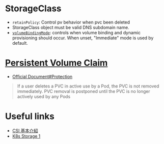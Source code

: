 # StorageClass
- `retainPolicy`: Control pv behavior when pvc been deleted
- StorageClass object must be valid DNS subdomain name.
- [`volumeBindingMode`](https://kubernetes.io/docs/concepts/storage/storage-classes/#volume-binding-mode): controls when volume binding and dynamic provisioning should occur. When unset, "Immediate" mode is used by default.

# [Persistent Volume Claim](https://kubernetes.io/docs/concepts/storage/persistent-volumes/#persistentvolumeclaims)  
- [Official Document#Protection](https://kubernetes.io/docs/concepts/storage/persistent-volumes/#storage-object-in-use-protection)
> If a user deletes a PVC in active use by a Pod, the PVC is not removed immediately. PVC removal is postponed until the PVC is no longer actively used by any Pods

# Useful links
- [CSI 基本介紹](https://www.hwchiu.com/csi.html)
- [K8s Storage 1](https://www.hwchiu.com/kubernetes-storage-i.html)
